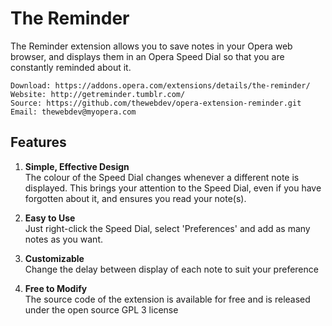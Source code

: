 # The Reminder

The Reminder extension allows you to save notes in your Opera web browser, and displays them in an Opera Speed Dial so that you are constantly reminded about it.

	Download: https://addons.opera.com/extensions/details/the-reminder/
	Website: http://getreminder.tumblr.com/
	Source: https://github.com/thewebdev/opera-extension-reminder.git 
	Email: thewebdev@myopera.com

## Features

1. **Simple, Effective Design**  
The colour of the Speed Dial changes whenever a different note is displayed. This brings your attention to the Speed Dial, even if you have forgotten about it, and ensures you read your note(s).

2. **Easy to Use**   
Just right-click the Speed Dial, select 'Preferences' and add as many notes as you want.

3. **Customizable**  
Change the delay between display of each note to suit your preference

4. **Free to Modify**  
The source code of the extension is available for free and is released under the open source GPL 3 license
